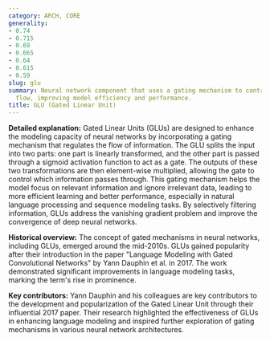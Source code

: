 ```yaml
---
category: ARCH, CORE
generality:
- 0.74
- 0.715
- 0.69
- 0.665
- 0.64
- 0.615
- 0.59
slug: glu
summary: Neural network component that uses a gating mechanism to control information
  flow, improving model efficiency and performance.
title: GLU (Gated Linear Unit)
---
```


**Detailed explanation:** Gated Linear Units (GLUs) are designed to enhance the modeling capacity of neural networks by incorporating a gating mechanism that regulates the flow of information. The GLU splits the input into two parts: one part is linearly transformed, and the other part is passed through a sigmoid activation function to act as a gate. The outputs of these two transformations are then element-wise multiplied, allowing the gate to control which information passes through. This gating mechanism helps the model focus on relevant information and ignore irrelevant data, leading to more efficient learning and better performance, especially in natural language processing and sequence modeling tasks. By selectively filtering information, GLUs address the vanishing gradient problem and improve the convergence of deep neural networks.

**Historical overview:** The concept of gated mechanisms in neural networks, including GLUs, emerged around the mid-2010s. GLUs gained popularity after their introduction in the paper "Language Modeling with Gated Convolutional Networks" by Yann Dauphin et al. in 2017. The work demonstrated significant improvements in language modeling tasks, marking the term's rise in prominence.

**Key contributors:** Yann Dauphin and his colleagues are key contributors to the development and popularization of the Gated Linear Unit through their influential 2017 paper. Their research highlighted the effectiveness of GLUs in enhancing language modeling and inspired further exploration of gating mechanisms in various neural network architectures.